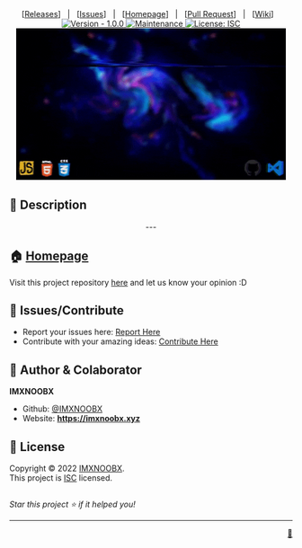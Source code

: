<div align="center">
[<a href='https://github.com/IMXNOOBX/imxnoobx.xyz/releases'>Releases</a>]&nbsp;&nbsp;&nbsp;|&nbsp;&nbsp;&nbsp;[<a href='https://github.com/IMXNOOBX/imxnoobx.xyz/issues'>Issues</a>]&nbsp;&nbsp;&nbsp;|&nbsp;&nbsp;&nbsp;[<a href='https://github.com/IMXNOOBX/imxnoobx.xyz#readme'>Homepage</a>]&nbsp;&nbsp;&nbsp;|&nbsp;&nbsp;&nbsp;[<a href='https://github.com/IMXNOOBX/imxnoobx.xyz/pulls'>Pull Request</a>]&nbsp;&nbsp;&nbsp;|&nbsp;&nbsp;&nbsp;[<a href='https://github.com/IMXNOOBX/imxnoobx.xyz/wiki'>Wiki</a>]&nbsp;&nbsp;&nbsp;

</div>
<div align="center">
<a href="https://github.com/IMXNOOBX/imxnoobx.xyz" title="">
<img src="https://img.shields.io/badge/version-1.0.0-blue.svg?style=for-the-badge&logo=appveyor" alt="Version - 1.0.0">
</a>
<a href="https://github.com/IMXNOOBX/imxnoobx.xyz" title="">
<img src="https://img.shields.io/badge/documentation-yes-brightgreen.svg?style=for-the-badge" alt="Maintenance">
</a>
<a href="https://github.com/IMXNOOBX/imxnoobx.xyz/LICENSE.md" target="_blank">
<img alt="License: ISC" src="https://img.shields.io/github/license/IMXNOOBX/imxnoobx.xyz?style=for-the-badge" />
</a>
</div>

<div align="center">
<img src="https://github.com/IMXNOOBX/imxnoobx.xyz/raw/main/.github/assets/giphy.gif" alt="banner"></img>
</div>

## 📘 Description

<div align="center">
---
</div>
        
## 🏠 [Homepage](https://github.com/IMXNOOBX/imxnoobx.xyz#readme)

Visit this project repository [here](https://github.com/IMXNOOBX/imxnoobx.xyz#readme) and let us know your opinion :D

## 🌟 Issues/Contribute

- Report your issues here: [Report Here](https://github.com/IMXNOOBX/imxnoobx.xyz/issues)
- Contribute with your amazing ideas: [Contribute Here](https://github.com/IMXNOOBX/imxnoobx.xyz/pulls)

## 👤 Author & Colaborator

**IMXNOOBX**

- Github: [@IMXNOOBX](https://github.com/IMXNOOBX)
- Website: **https://imxnoobx.xyz**

## 📝 License

Copyright © 2022 [IMXNOOBX](https://github.com/IMXNOOBX).<br />
This project is [ISC](https://github.com/IMXNOOBX/imxnoobx.xyz/blob/master/LICENSE) licensed.

##

_Star this project ⭐️ if it helped you!_

---

<div align="right">
<a href='https://github.com/IMXNOOBX/imxnoobx.xyz'>💎</a>
</div>

<!-- Made with: https://github.com/IMXNOOBX/imxnoobx.xyz - ISC - 2022 - IMXNOOBX -->
